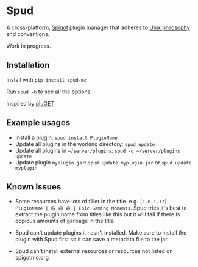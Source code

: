 # Spud
A cross-platform, [Spigot](https://www.spigotmc.org/) plugin manager that adheres to
[Unix philosophy](https://en.wikipedia.org/wiki/Unix_philosophy) and conventions.

Work in progress.

## Installation
Install with `pip install spud-mc`

Run `spud -h` to see all the options.

Inspired by [pluGET](https://github.com/Neocky/pluGET)

## Example usages
- Install a plugin: `spud install PluginName`
- Update all plugins in the working directory: `spud update`
- Update all plugins in `~/server/plugins`: `spud -d ~/server/plugins update`
- Update plugin `myplugin.jar`: `spud update myplugin.jar` or `spud update myplugin`

## Known Issues
- Some resources have lots of filler in the title. e.g. `[1.8-1.17] · PluginName |
😃 😃 😃 | Epic Gaming Moments`.
Spud tries it's best to extract the plugin name from titles like this but it will fail if there is copious amounts of
garbage in the title


- Spud can't update plugins it hasn't installed. Make sure to install the plugin with Spud first so it can save a
metadata file to the jar.


- Spud can't install external resources or resources not listed on spigotmc.org
